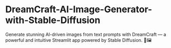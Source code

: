 # DreamCraft-AI-Image-Generator-with-Stable-Diffusion
Generate stunning AI-driven images from text prompts with DreamCraft — a powerful and intuitive Streamlit app powered by Stable Diffusion. 🚀🖼️
